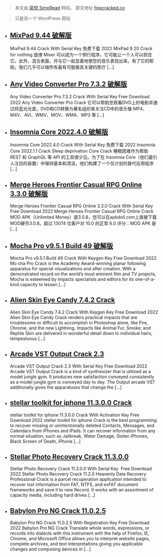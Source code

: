 > 本文由 [简悦 SimpRead](http://ksria.com/simpread/) 转码， 原文地址 [finecracked.co](https://finecracked.co/page/15/)

> 只是另一个 WordPress 网站

*   [MixPad 9.44 破解版](https://finecracked.co/mixpad-crack/)
    -------------------------------------------------------
    
    MixPad 9.44 Crack With Serial Key 免费下载 2022 MixPad 9.20 Crack for nothing 旋律 Mixer 可以成为一个例行程序，它可能让一个人可以抓住它。此外，混合表面，并与它一起显着地使您的音乐表现出来。有了它的帮助，我们几乎可以做所有最有可能极其关键的医疗 [...]
    
*   [Any Video Converter Pro 7.3.2 破解版](https://finecracked.co/any-video-converter-pro-crack/)
    ------------------------------------------------------------------------------------------
    
    Any Video Converter Pro 7.3.2 Crack With Serial Key Free Download 2022 Any Video Converter Pro Crack 它可以帮助您观看DVD上的电影并通过将蓝光光盘，DVD和CD转换为著名组织来关注CD中的音乐像 MP4、M4V、AVI、WMV、MOV、WMA、MP3 等 [...]
    
*   [Insomnia Core 2022.4.0 破解版](https://finecracked.co/insomnia-core-crack/)
    -------------------------------------------------------------------------
    
    Insomnia Core 2022.4.0 Crack With Serial Key 免费下载 2022 Insomnia Core 2022.1.1 Crack Sleep deprivation Core Crack 睡眠困难作为帮助 REST 和 GraphQL 等 API 的工具很少见。为了在 Insomnia Core（他们最引人注目的装置）中保持基本和清洁，他们构建了一个仅计划的替代应用程序 [...]
    
*   [Merge Heroes Frontier Casual RPG Online 3.3.0 破解版](https://finecracked.co/merge-heroes-frontier-casual-rpg-online-crack/)
    --------------------------------------------------------------------------------------------------------------------------
    
    Merge Heroes Frontier Casual RPG Online 3.3.0 Crack With Serial Key Free Download 2022 Merge Heroes Frontier Casual RPG Online Crack MOD APK（Unlimited Money）是3.0.8，您可以在apkdoll.com上直接下载MOD硬币3.0.8。超过 13074 位客户对 10.0 的正常 6.0​​ 评分：MOD APK 是 […]
    
*   [Mocha Pro v9.5.1 Build 49 破解版](https://finecracked.co/mocha-pro-crack/)
    ------------------------------------------------------------------------
    
    Mocha Pro v9.5.1 Build 49 Crack With Keygen Key Free Download 2022 Mo cha Pro Crack is the Academy Award-winning planar following apparatus for special visualizations and after creation. With a demonstrated record on the world’s most eminent film and TV projects, Mocha is esteemed by impacts specialists and editors for its one-of-a-kind capacity to lessen […]
    
*   [Alien Skin Eye Candy 7.4.2 Crack](https://finecracked.co/alien-skin-eye-candy-crack/)
    --------------------------------------------------------------------------------------
    
    Alien Skin Eye Candy 7.4.2 Crack With Keygen Key Free Download 2022 Alien Skin Eye Candy Crack renders practical impacts that are troublesome or difficult to accomplish in Photoshop alone, like Fire, Chrome, and the new Lightning. Impacts like Animal Fur, Smoke, and Reptile Skin are delivered in wonderful detail down to individual hairs, tempestuous […]
    
*   [Arcade VST Output Crack 2.3](https://finecracked.co/arcade-vst-output-crack/)
    ------------------------------------------------------------------------------
    
    Arcade VST Output Crack 2.3 With Serial Key Free Download 2022 Arcade VST Output Crack is a kind of synthesizer that is utilized as a model jungle gym. It produces new satisfaction conveyed consistently as a model jungle gym is conveyed day to day. The Output arcade VST additionally gives the apparatuses that change the […]
    
*   [stellar toolkit for iphone 11.3.0.0 Crack](https://finecracked.co/stellar-toolkit-for-iphone-crack/)
    -----------------------------------------------------------------------------------------------------
    
    stellar toolkit for iphone 11.3.0.0 Crack With Activation Key Free Download 2022 stellar toolkit for iphone Crack is the best programming to recover missing or unintentionally deleted Contacts, Messages, and Calendars from iPhones and iPads. It can recover information from any normal situation, such as Jailbreak, Water Damage, Stolen iPhones, Black Screen of Death, iPhone […]
    
*   [Stellar Photo Recovery Crack 11.3.0.0](https://finecracked.co/stellar-photo-recovery-crack/)
    ---------------------------------------------------------------------------------------------
    
    Stellar Photo Recovery Crack 11.3.0.0 With Serial Key  Free Download 2022 Stellar Photo Recovery Crack 11.2.0 Heavenly Data Recovery Professional Crack is a parcel recuperation application intended to recover lost information from FAT, NTFS, and exFAT document frameworks and save it to new Record. It works with an assortment of capacity media, including hard drives […]
    
*   [Babylon Pro NG Crack 11.0.2.5](https://finecracked.co/babylon-pro-ng-crack/)
    -----------------------------------------------------------------------------
    
    Babylon Pro NG Crack 11.0.2.5 With Registration Key Free Download 2022 Babylon Pro NG Crack Translate whole words, expressions, or records into dialects with this instrument with the help of Firefox, IE, Chrome, and Microsoft Office allows you to interpret website pages, complete archives, and text interpretations giving you applicable changes and composing devices in […]